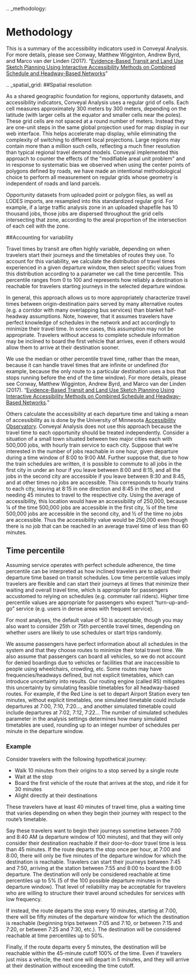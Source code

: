 .. _methodology:
# Methodology

This is a summary of the accessibility indicators used in Conveyal Analysis. For more details, please see Conway, Matthew Wigginton, Andrew Byrd, and Marco van der Linden (2017). “[Evidence-Based Transit and Land Use Sketch Planning Using Interactive Accessibility Methods on Combined Schedule and Headway-Based Networks](http://trrjournalonline.trb.org/doi/abs/10.3141/2653-06)”

.. _spatial_grid:
##Spatial resolution

As a shared geographic foundation for regions, opportunity datasets, and accessibility indicators, Conveyal Analysis uses a regular grid of cells. Each cell measures approximately 300 meters by 300 meters, depending on the latitude (with larger cells at the equator and smaller cells near the poles). These grid cells are not spaced at a round number of meters. Instead they are one-unit steps in the same global projection used for map display in our web interface. This helps accelerate map display, while eliminating the complexity of switching to different local projections. Large regions may contain more than a million such cells, reflecting a much finer resolution than typical regional travel demand models. Conveyal implemented this approach to counter the effects of the "modifiable areal unit problem" and in response to systematic bias we observed when using the center points of polygons defined by roads, we have made an intentional methodological choice to perform all measurement on regular grids whose geometry is independent of roads and land parcels.

Opportunity datasets from uploaded point or polygon files, as well as LODES imports, are resampled into this standardized regular grid. For example, if a large traffic analysis zone in an uploaded shapefile has 10 thousand jobs, those jobs are dispersed throughout the grid cells intersecting that zone, according to the areal proportion of the intersection of each cell with the zone.

##Accounting for variability

Travel times by transit are often highly variable, depending on when travelers start their journeys and the timetables of routes they use. To account for this variability, we calculate the distribution of travel times experienced in a given departure window, then select specific values from this distribution according to a parameter we call the time percentile. This percentile ranges from 0 to 100 and represents how reliably a destination is reachable for travelers starting journeys in the selected departure window.

In general, this approach allows us to more appropriately characterize travel times between origin-destination pairs served by many alternative routes (e.g. a corridor with many overlapping bus services) than blanket half-headway assumptions. Note, however, that it assumes travelers have perfect knowledge of schedules in the network and act accordingly to minimize their travel time. In some cases, this assumption may not be appropriate. Travelers without access to complete schedule information may be inclined to board the first vehicle that arrives, even if others would allow them to arrive at their destination sooner.

We use the median or other percentile travel time, rather than the mean, because it can handle travel times that are infinite or undefined (for example, because the only route to a particular destination uses a bus that stops running before the end of the time window). For more details, please see Conway, Matthew Wigginton, Andrew Byrd, and Marco van der Linden (2017). “[Evidence-Based Transit and Land Use Sketch Planning Using Interactive Accessibility Methods on Combined Schedule and Headway-Based Networks](http://trrjournalonline.trb.org/doi/abs/10.3141/2653-06).”

Others calculate the accessibility at each departure time and taking a mean of accessibility as is done by the University of Minnesota [Accessibility Observatory](http://ao.umn.edu/). Conveyal Analysis does not use this approach because the travel time to each opportunity should be treated independently. Consider a situation of a small town situated between two major cities each with 500,000 jobs, with hourly train service to each city. Suppose that we’re interested in the number of jobs reachable in one hour, given departure during a time window of 8:00 to 9:00 AM. Further suppose that, due to how the train schedules are written, it is possible to commute to all jobs in the first city in under an hour if you leave between 8:00 and 8:15, and all the jobs in the second city are accessible if you leave between 8:30 and 8:45, and at other times no jobs are accessible. This corresponds to hourly trains to each city, leaving at 8:15 in one direction and 8:45 in the other, and needing 45 minutes to travel to the respective city. Using the average of accessibility, this location would have an accessibility of 250,000, because ¼ of the time 500,000 jobs are accessible in the first city, ¼ of the time 500,000 jobs are accessible in the second city, and ½ of the time no jobs are accessible. Thus the accessibility value would be 250,000 even though there is no job that can be reached in an average travel time of less than 60 minutes.

## Time percentile

Assuming service operates with perfect schedule adherence, the time percentile can be interpreted as how inclined travelers are to adjust their departure time based on transit schedules. Low time percentile values imply travelers are flexible and can start their journeys at times that minimize their waiting and overall travel time, which is appropriate for passengers accustomed to relying on schedules (e.g. commuter rail riders). Higher time percentile values are appropriate for passengers who expect “turn-up-and-go” service (e.g. users in dense areas with frequent service).

For most analyses, the default value of 50 is acceptable, though you may also want to consider 25th or 75th percentile travel times, depending on whether users are likely to use schedules or start trips randomly.

We assume passengers have perfect information about all schedules in the system and that they choose routes to minimize their total travel time. We also assume that passengers can board all vehicles, so we do not account for denied boardings due to vehicles or facilities that are inaccessible to people using wheelchairs, crowding, etc. Some routes may have frequencies/headways defined, but not explicit timetables, which can introduce uncertainty into results. Our routing engine (called R5) mitigates this uncertainty by simulating feasible timetables for all headway-based routes. For example, if the Red Line is set to depart Airport Station every ten minutes, without explicit timetables, one simulated timetable could include departures at 7:00, 7:10, 7:20…, and another simulated timetable could include departures at 7:02, 7:12, 7:22… The number of simulated schedules parameter in the analysis settings determines how many simulated timetables are used, rounding up to an integer number of schedules per minute in the departure window.

### Example

Consider travelers with the following hypothetical journey:

- Walk 10 minutes from their origins to a stop served by a single route
- Wait at the stop
- Board the first vehicle of the route that arrives at the stop, and ride it for 30 minutes
- Alight directly at their destinations

These travelers have at least 40 minutes of travel time, plus a waiting time that varies depending on when they begin their journey with respect to the route’s timetable.

Say these travelers want to begin their journeys sometime between 7:00 and 8:40 AM (a departure window of 100 minutes), and that they will only consider their destination reachable if their door-to-door travel time is less than 45 minutes. If the route departs the stop once per hour, at 7:00 and 8:00, there will only be five minutes of the departure window for which the destination is reachable. Travelers can start their journeys between 7:45 and 7:50, arriving at the station between 7:55 and 8:00 to board the 8:00 departure. The destination will only be considered reachable at time percentiles up to 5% (5 of the 100 possible departure minutes in the departure window). That level of reliability may be acceptable for travelers who are willing to structure their travel around schedules for services with low frequency.

If instead, the route departs the stop every 10 minutes, starting at 7:00, there will be fifty minutes of the departure window for which the destination is reachable (beginning trips between 7:05 and 7:10, or between 7:15 and 7:20, or between 7:25 and 7:30, etc.). The destination will be considered reachable at time percentiles up to 50%.

Finally, if the route departs every 5 minutes, the destination will be reachable within the 45-minute cutoff 100% of the time. Even if travelers just miss a vehicle, the next one will depart in 5 minutes, and they will arrive at their destination without exceeding the time cutoff.
